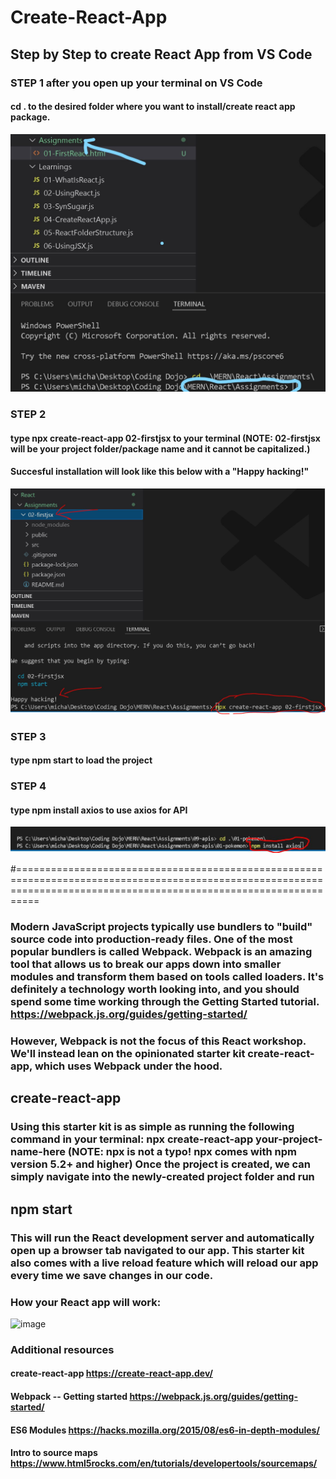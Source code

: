 # Create-React-App
## Step by Step to create React App from VS Code

### STEP 1 after you open up your terminal on VS Code
#### cd . to the desired folder where you want to install/create react app package.

![alt text](https://github.com/michaelnlay/Create-React-App/blob/main/setup1.1.jpg?raw=true)

### STEP 2 
#### type npx create-react-app 02-firstjsx to your terminal (NOTE: 02-firstjsx will be your project folder/package name and it cannot be capitalized.)
#### Succesful installation will look like this below with a "Happy hacking!"

![alt text](https://github.com/michaelnlay/Create-React-App/blob/main/setup2.JPG?raw=true)

### STEP 3
#### type npm start to load the project

### STEP 4
#### type npm install axios to use axios for API

![axios](./axios.JPG)




#======================================================================================================================================================================
### Modern JavaScript projects typically use bundlers to "build" source code into production-ready files. One of the most popular bundlers is called Webpack. Webpack is an amazing tool that allows us to break our apps down into smaller modules and transform them based on tools called loaders. It's definitely a technology worth looking into, and you should spend some time working through the Getting Started tutorial. https://webpack.js.org/guides/getting-started/

### However, Webpack is not the focus of this React workshop. We'll instead lean on the opinionated starter kit create-react-app, which uses Webpack under the hood.

## create-react-app

### Using this starter kit is as simple as running the following command in your terminal: npx create-react-app your-project-name-here (NOTE: npx is not a typo! npx comes with npm version 5.2+ and higher) Once the project is created, we can simply navigate into the newly-created project folder and run

## npm start

### This will run the React development server and automatically open up a browser tab navigated to our app. This starter kit also comes with a live reload feature which will reload our app every time we save changes in our code.

### How your React app will work:

![image](https://user-images.githubusercontent.com/99146295/166809349-c83c6c8f-08bb-42d2-b2d8-950932e7b234.png)

### Additional resources 
#### create-react-app https://create-react-app.dev/
#### Webpack -- Getting started https://webpack.js.org/guides/getting-started/
#### ES6 Modules https://hacks.mozilla.org/2015/08/es6-in-depth-modules/
#### Intro to source maps https://www.html5rocks.com/en/tutorials/developertools/sourcemaps/
